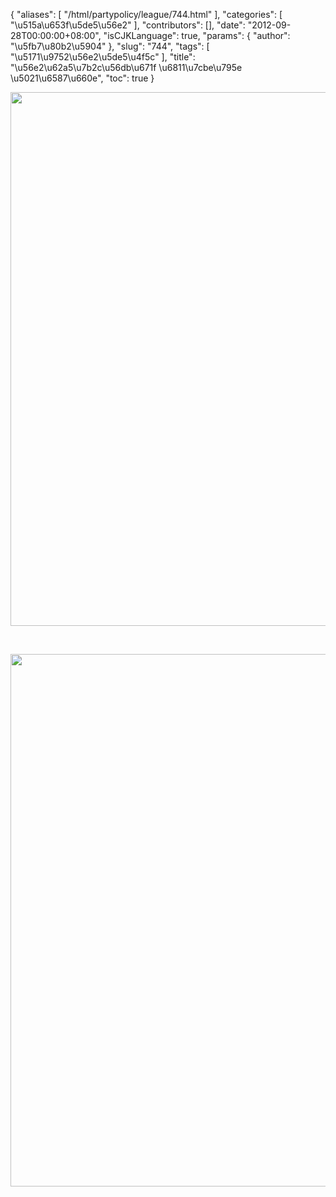 {
    "aliases": [
        "/html/partypolicy/league/744.html"
    ],
    "categories": [
        "\u515a\u653f\u5de5\u56e2"
    ],
    "contributors": [],
    "date": "2012-09-28T00:00:00+08:00",
    "isCJKLanguage": true,
    "params": {
        "author": "\u5fb7\u80b2\u5904"
    },
    "slug": "744",
    "tags": [
        "\u5171\u9752\u56e2\u5de5\u4f5c"
    ],
    "title": "\u56e2\u62a5\u7b2c\u56db\u671f \u6811\u7cbe\u795e \u5021\u6587\u660e",
    "toc": true
}


<img
    src="https://cdn.tfls.online/mirror/full/7535f59a708b941cdbb0179520a5f14a94a27f05.jpg"
    style="display:block;margin-left:auto;margin-right:auto;"
    decoding="async"
    fetchpriority="auto"
    loading="lazy"
    height="854"
    width="600"
/>




  





<img
    src="https://cdn.tfls.online/mirror/full/20e7e83af675b805b542ab3323d896f4319111f1.jpg"
    style="display:block;margin-left:auto;margin-right:auto;"
    decoding="async"
    fetchpriority="auto"
    loading="lazy"
    height="852"
    width="600"
/>



